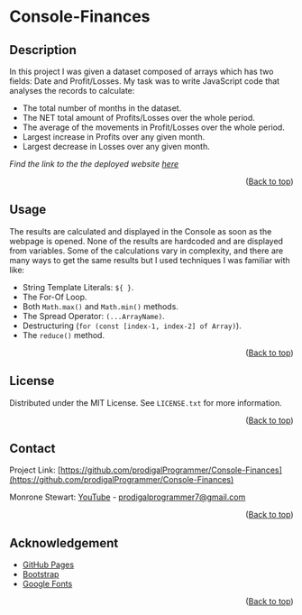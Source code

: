 # Console-Finances

## Description

In this project I was given a dataset composed of arrays which has two fields: Date and Profit/Losses. My task was to write JavaScript code that analyses the records to calculate:

- The total number of months in the dataset.
- The NET total amount of Profits/Losses over the whole period.
- The average of the movements in Profit/Losses over the whole period.
- Largest increase in Profits over any given month.
- Largest decrease in Losses over any given month.

_Find the link to the the deployed website [here]()_

<p align="right">(<a href="#my-bootstrap-portfolio" >Back to top</a>)</p>

## Usage

The results are calculated and displayed in the Console as soon as the webpage is opened. None of the results are hardcoded and are displayed from variables. Some of the calculations vary in complexity, and there are many ways to get the same results but I used techniques I was familiar with like:

- String Template Literals: `${ }`.
- The For-Of Loop.
- Both `Math.max()` and `Math.min()` methods.
- The Spread Operator: `(...ArrayName)`.
- Destructuring (`for (const [index-1, index-2] of Array)`).
- The `reduce()` method.

<p align="right">(<a href="#my-bootstrap-portfolio" >Back to top</a>)</p>

## License

Distributed under the MIT License. See `LICENSE.txt` for more information.

<p align="right">(<a href="#my-bootstrap-portfolio" >Back to top</a>)</p>

## Contact

Project Link: [https://github.com/prodigalProgrammer/Console-Finances](https://github.com/prodigalProgrammer/Console-Finances)

Monrone Stewart: [YouTube](https://www.youtube.com/@ProdigalP) - prodigalprogrammer7@gmail.com

<p align="right">(<a href="#my-bootstrap-portfolio" >Back to top</a>)</p>

## Acknowledgement

- [GitHub Pages](https://pages.github.com/)
- [Bootstrap](https://getbootstrap.com/docs/5.3/getting-started/introduction/)
- [Google Fonts](https://fonts.google.com/)

<p align="right">(<a href="#my-bootstrap-portfolio" >Back to top</a>)</p>

